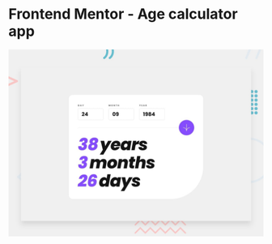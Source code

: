 # Frontend Mentor - Age calculator app

![Design preview for the Age calculator app coding challenge](./design/desktop-preview.jpg)


